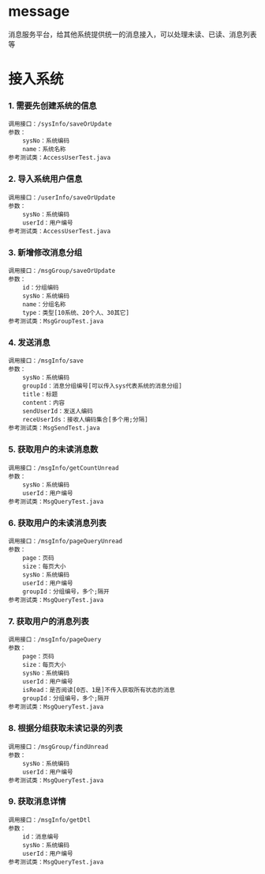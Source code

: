 ﻿# message
消息服务平台，给其他系统提供统一的消息接入，可以处理未读、已读、消息列表等

# 接入系统
### 1. 需要先创建系统的信息
```
调用接口：/sysInfo/saveOrUpdate
参数：
    sysNo：系统编码
    name：系统名称
参考测试类：AccessUserTest.java
```

### 2. 导入系统用户信息
```
调用接口：/userInfo/saveOrUpdate
参数：
	sysNo：系统编码
    userId：用户编号
参考测试类：AccessUserTest.java
```

### 3. 新增修改消息分组
```
调用接口：/msgGroup/saveOrUpdate
参数：
    id：分组编码
    sysNo：系统编码
    name：分组名称
    type：类型[10系统、20个人、30其它]
参考测试类：MsgGroupTest.java
```

### 4. 发送消息
```
调用接口：/msgInfo/save
参数：
    sysNo：系统编码
    groupId：消息分组编号[可以传入sys代表系统的消息分组]
    title：标题
    content：内容
    sendUserId：发送人编码
    receUserIds：接收人编码集合[多个用;分隔]
参考测试类：MsgSendTest.java
```

### 5. 获取用户的未读消息数
```
调用接口：/msgInfo/getCountUnread
参数：
    sysNo：系统编码
    userId：用户编号
参考测试类：MsgQueryTest.java
```

### 6. 获取用户的未读消息列表
```
调用接口：/msgInfo/pageQueryUnread
参数：
    page：页码
    size：每页大小
    sysNo：系统编码
    userId：用户编号
    groupId：分组编号，多个;隔开
参考测试类：MsgQueryTest.java
```

### 7. 获取用户的消息列表
```
调用接口：/msgInfo/pageQuery
参数：
    page：页码
    size：每页大小
    sysNo：系统编码
    userId：用户编号
    isRead：是否阅读[0否、1是]不传入获取所有状态的消息
    groupId：分组编号，多个;隔开
参考测试类：MsgQueryTest.java
```

### 8. 根据分组获取未读记录的列表
```
调用接口：/msgGroup/findUnread
参数：
    sysNo：系统编码
    userId：用户编号
参考测试类：MsgQueryTest.java
```

### 9. 获取消息详情
```
调用接口：/msgInfo/getDtl
参数：
    id：消息编号
    sysNo：系统编码
    userId：用户编号
参考测试类：MsgQueryTest.java
```
